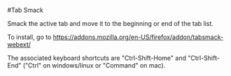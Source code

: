 #Tab Smack

Smack the active tab and move it to the beginning or end of the tab list.

To install, go to https://addons.mozilla.org/en-US/firefox/addon/tabsmack-webext/

The associated keyboard shortcuts are "Ctrl-Shift-Home" and "Ctrl-Shift-End"
("Ctrl" on windows/linux or "Command" on mac).
